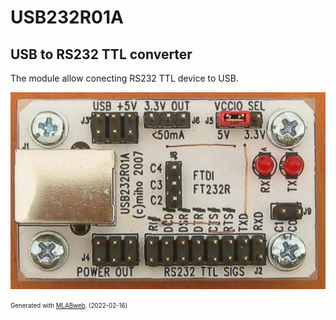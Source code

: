 <!--- PrjInfo ---> <!--- Please remove this line after manually editing --->
<!--- 00a56be08b96043df9e37d6aff7b6990 --->
<!--- Created:2022-02-16 22:13:45.878873: ---> 
<!--- Author:: ---> 
<!--- AuthorEmail:: ---> 
<!--- Tags:: ---> 
<!--- Ust:: ---> 
<!--- Label --->
<!--- ELabel ---> 
<!--- Name:USB232R01A: --->
# USB232R01A
<!--- LongName --->
## USB to RS232 TTL converter
<!--- ELongName ---> 

<!--- Lead --->
The module allow conecting RS232 TTL device to USB.
<!--- ELead ---> 

![USB232R01A](doc/img/USB232R01A_top_small.jpg) 


<!--- Description --->
<!--- EDescription --->
<!--- Content --->
<!--- EContent --->
<sub><sup> Generated with [MLABweb](https://github.com/MLAB-project/MLABweb). (2022-02-16)</sup></sub>